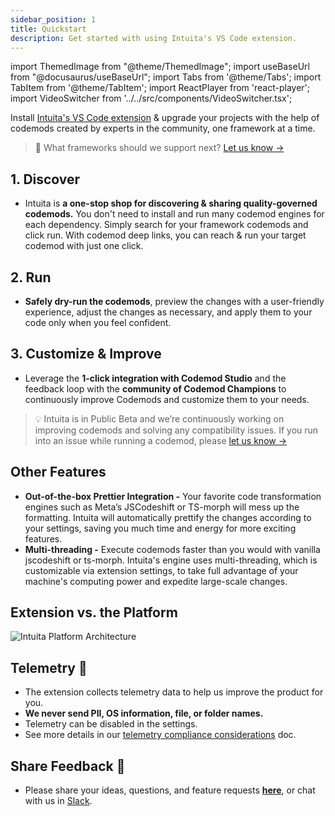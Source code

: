 ```yaml
---
sidebar_position: 1
title: Quickstart
description: Get started with using Intuita's VS Code extension.
---
```


import ThemedImage from "@theme/ThemedImage";
import useBaseUrl from "@docusaurus/useBaseUrl";
import Tabs from '@theme/Tabs';
import TabItem from '@theme/TabItem';
import ReactPlayer from 'react-player';
import VideoSwitcher from '../../src/components/VideoSwitcher.tsx';

<head>
  <meta property='og:title' content='Quickstart | Intuita VS Code Extension'/>
  <meta property='og:description' content='The new way to build, share & run codemods at any scale.'/>
  <meta name='og:image' content='https://raw.githubusercontent.com/intuita-inc/intuita-docs/main/static/img/docs/vs-code-extension/getting-started-vs-code-extension-og.png'/>
  <meta property='og:image' content='https://raw.githubusercontent.com/intuita-inc/intuita-docs/main/static/img/docs/vs-code-extension/getting-started-vs-code-extension-og.png'/>
  
  <meta name='twitter:card' content='summary_large_image'/>
  <meta name='twitter:image' content='https://raw.githubusercontent.com/intuita-inc/intuita-docs/main/static/img/docs/vs-code-extension/getting-started-vs-code-extension-og.png'/>
</head>

Install [Intuita's VS Code extension](https://marketplace.visualstudio.com/items?itemName=Intuita.intuita-vscode-extension) & upgrade your projects with the help of codemods created by experts in the community, one framework at a time.

> 🎁 What frameworks should we support next? [Let us know →](https://feedback.intuita.io/codemod-requests)

## 1. Discover

- Intuita is **a one-stop shop for discovering & sharing quality-governed codemods.** You don't need to install and run many codemod engines for each dependency. Simply search for your framework codemods and click run. With codemod deep links, you can reach & run your target codemod with just one click.

<VideoSwitcher 
lightImageSrc="/img/vsce/vsce-discover.mp4"
darkImageSrc="/img/vsce/vsce-discover.mp4"/>

## 2. Run

- **Safely dry-run the codemods**, preview the changes with a user-friendly experience, adjust the changes as necessary, and apply them to your code only when you feel confident.

<VideoSwitcher 
lightImageSrc="/img/vsce/vsce-run.mp4"
darkImageSrc="/img/vsce//vsce-run.mp4"/>

## 3. Customize & Improve

- Leverage the **1-click integration with Codemod Studio** and the feedback loop with the **community of Codemod Champions** to continuously improve Codemods and customize them to your needs.

> 💡 Intuita is in Public Beta and we’re continuously working on improving codemods and solving any compatibility issues.
If you run into an issue while running a codemod, please [let us know →](https://feedback.intuita.io/feature-requests-and-bugs)

## Other Features

- **Out-of-the-box Prettier Integration -** Your favorite code transformation engines such as Meta’s JSCodeshift or TS-morph will mess up the formatting. Intuita will automatically prettify the changes according to your settings, saving you much time and energy for more exciting features.
- **Multi-threading -** Execute codemods faster than you would with vanilla jscodeshift or ts-morph. Intuita's engine uses multi-threading, which is customizable via extension settings, to take full advantage of your machine's computing power and expedite large-scale changes.

## Extension vs. the Platform

![Intuita Platform Architecture](/img/docs/vs-code-extension/intuita-platform-architecture-vs-code-extension.png)

## Telemetry 🔭

- The extension collects telemetry data to help us improve the product for you.
- **We never send PII, OS information, file, or folder names.**
- Telemetry can be disabled in the settings.
- See more details in our [telemetry compliance considerations](https://docs.intuita.io/docs/about-intuita/legal/telemetry-compliance) doc.

## Share Feedback 🎁

- Please share your ideas, questions, and feature requests **[here](https://feedback.intuita.io/)**, or chat with us in [Slack](https://join.slack.com/t/intuita-inc/shared_invite/zt-1tvxm6ct0-mLZld_78yguDYOSM7DM7Cw).
